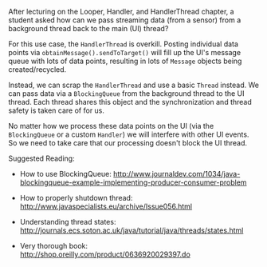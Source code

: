 After lecturing on the Looper, Handler, and HandlerThread chapter, a student asked how can we pass streaming data (from a sensor) from a background thread back to the main (UI) thread?

For this use case, the `HandlerThread` is overkill. Posting individual data points via `obtainMessage().sendToTarget()` will fill up the UI's message queue with lots of data points, resulting in lots of `Message` objects being created/recycled.

Instead, we can scrap the `HandlerThread` and use a basic `Thread` instead. We can pass data via a `BlockingQueue` from the background thread to the UI thread. Each thread shares this object and the synchronization and thread safety is taken care of for us.

No matter how we process these data points on the UI (via the `BlockingQueue` or a custom `Handler`) we will interfere with other UI events. So we need to take care that our processing doesn't block the UI thread.

Suggested Reading:

* How to use BlockingQueue:
http://www.journaldev.com/1034/java-blockingqueue-example-implementing-producer-consumer-problem

* How to properly shutdown thread:
http://www.javaspecialists.eu/archive/Issue056.html

* Understanding thread states:
http://journals.ecs.soton.ac.uk/java/tutorial/java/threads/states.html

* Very thorough book:
http://shop.oreilly.com/product/0636920029397.do